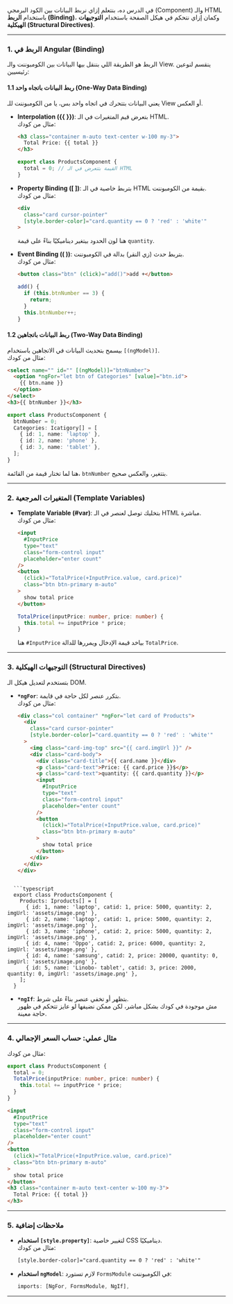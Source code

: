 في الدرس ده، بنتعلم إزاي نربط البيانات بين الكود البرمجي (Component) والـ HTML باستخدام **الربط (Binding)**، وكمان إزاي نتحكم في هيكل الصفحة باستخدام **التوجيهات الهيكلية (Structural Directives)**.

---

### **1. الربط في Angular (Binding)**

الربط هو الطريقة اللي بننقل بيها البيانات بين الكومبوننت والـ View. ينقسم لنوعين رئيسيين:

#### **1.1 ربط البيانات باتجاه واحد (One-Way Data Binding)**  
يعني البيانات بتتحرك في اتجاه واحد بس، يا من الكومبوننت للـ View أو العكس.

- **Interpolation ({{ }})**: بتعرض قيم المتغيرات في الـ HTML.  
  مثال من كودك:  
  ```html
  <h3 class="container m-auto text-center w-100 my-3">
    Total Price: {{ total }}
  </h3>
  ```
  ```typescript
  export class ProductsComponent {
    total = 0; // القيمة بتتعرض في الـ HTML
  }
  ```

- **Property Binding ([ ])**: بتربط خاصية في الـ HTML بقيمة من الكومبوننت.  
  مثال من كودك:  
  ```html
  <div
    class="card cursor-pointer"
    [style.border-color]="card.quantity == 0 ? 'red' : 'white'"
  >
  ```
  هنا لون الحدود بيتغير ديناميكيًا بناءً على قيمة `quantity`.

- **Event Binding (( ))**: بتربط حدث (زي النقر) بدالة في الكومبوننت.  
  مثال من كودك:  
  ```html
  <button class="btn" (click)="add()">add +</button>
  ```
  ```typescript
  add() {
    if (this.btnNumber == 3) {
      return;
    }
    this.btnNumber++;
  }
  ```

#### **1.2 ربط البيانات باتجاهين (Two-Way Data Binding)**  
بيسمح بتحديث البيانات في الاتجاهين باستخدام `[(ngModel)]`.  
مثال من كودك:  
```html
<select name="" id="" [(ngModel)]="btnNumber">
  <option *ngFor="let btn of Categories" [value]="btn.id">
    {{ btn.name }}
  </option>
</select>
<h3>{{ btnNumber }}</h3>
```
```typescript
export class ProductsComponent {
  btnNumber = 0;
  Categories: Icatigory[] = [
    { id: 1, name: 'laptop' },
    { id: 2, name: 'phone' },
    { id: 3, name: 'tablet' },
  ];
}
```
هنا لما تختار قيمة من القائمة، `btnNumber` بتتغير، والعكس صحيح.

---

### **2. المتغيرات المرجعية (Template Variables)**

- **Template Variable (#var)**: بتخليك توصل لعنصر في الـ HTML مباشرة.  
  مثال من كودك:  
  ```html
  <input
    #InputPrice
    type="text"
    class="form-control input"
    placeholder="enter count"
  />
  <button
    (click)="TotalPrice(+InputPrice.value, card.price)"
    class="btn btn-primary m-auto"
  >
    show total price
  </button>
  ```
  ```typescript
  TotalPrice(inputPrice: number, price: number) {
    this.total += inputPrice * price;
  }
  ```
  هنا `#InputPrice` بياخد قيمة الإدخال ويمررها للدالة `TotalPrice`.

---

### **3. التوجيهات الهيكلية (Structural Directives)**

بتستخدم لتعديل هيكل الـ DOM.

- **`*ngFor`**: بتكرر عنصر لكل حاجة في قايمة.  
  مثال من كودك:  
  ```html
  <div class="col container" *ngFor="let card of Products">
    <div
      class="card cursor-pointer"
      [style.border-color]="card.quantity == 0 ? 'red' : 'white'"
    >
      <img class="card-img-top" src="{{ card.imgUrl }}" />
      <div class="card-body">
        <div class="card-title">{{ card.name }}</div>
        <p class="card-text">Price: {{ card.price }}$</p>
        <p class="card-text">quantity: {{ card.quantity }}</p>
        <input
          #InputPrice
          type="text"
          class="form-control input"
          placeholder="enter count"
        />
        <button
          (click)="TotalPrice(+InputPrice.value, card.price)"
          class="btn btn-primary m-auto"
        >
          show total price
        </button>
      </div>
    </div>
  </div>

```

  ```typescript
  export class ProductsComponent {
    Products: Iproducts[] = [
      { id: 1, name: 'laptop', catid: 1, price: 5000, quantity: 2, imgUrl: 'assets/image.png' },
      { id: 2, name: 'laptop', catid: 1, price: 5000, quantity: 2, imgUrl: 'assets/image.png' },
      { id: 3, name: 'iphone', catid: 2, price: 5000, quantity: 2, imgUrl: 'assets/image.png' },
      { id: 4, name: 'Oppo', catid: 2, price: 6000, quantity: 2, imgUrl: 'assets/image.png' },
      { id: 4, name: 'samsung', catid: 2, price: 20000, quantity: 0, imgUrl: 'assets/image.png' },
      { id: 5, name: 'Linobo- tablet', catid: 3, price: 2000, quantity: 0, imgUrl: 'assets/image.png' },
    ];
  }
  ```

- **`*ngIf`**: بتظهر أو تخفي عنصر بناءً على شرط.  
  مش موجودة في كودك بشكل مباشر، لكن ممكن نضيفها لو عايز تتحكم في ظهور حاجة معينة.

---

### **4. مثال عملي: حساب السعر الإجمالي**

مثال من كودك:  
```typescript
export class ProductsComponent {
  total = 0;
  TotalPrice(inputPrice: number, price: number) {
    this.total += inputPrice * price;
  }
}
```

```html
<input
  #InputPrice
  type="text"
  class="form-control input"
  placeholder="enter count"
/>
<button
  (click)="TotalPrice(+InputPrice.value, card.price)"
  class="btn btn-primary m-auto"
>
  show total price
</button>
<h3 class="container m-auto text-center w-100 my-3">
  Total Price: {{ total }}
</h3>
```

---

### **5. ملاحظات إضافية**

- **استخدام `[style.property]`**: لتغيير خاصية CSS ديناميكيًا.  
  مثال من كودك:  
  ```html
  [style.border-color]="card.quantity == 0 ? 'red' : 'white'"
  ```

- **استخدام `ngModel`**: لازم تستورد `FormsModule` في الكومبوننت:  
  ```typescript
  imports: [NgFor, FormsModule, NgIf],
  ```

---

